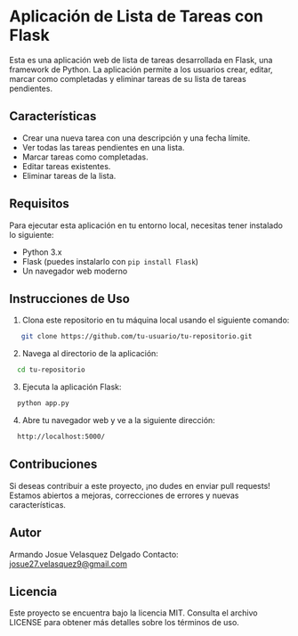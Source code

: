 # Aplicación de Lista de Tareas con Flask

Esta es una aplicación web de lista de tareas desarrollada en Flask, una framework de Python. La aplicación permite a los usuarios crear, editar, marcar como completadas y eliminar tareas de su lista de tareas pendientes.

## Características

- Crear una nueva tarea con una descripción y una fecha límite.
- Ver todas las tareas pendientes en una lista.
- Marcar tareas como completadas.
- Editar tareas existentes.
- Eliminar tareas de la lista.

## Requisitos

Para ejecutar esta aplicación en tu entorno local, necesitas tener instalado lo siguiente:

- Python 3.x
- Flask (puedes instalarlo con `pip install Flask`)
- Un navegador web moderno

## Instrucciones de Uso

1. Clona este repositorio en tu máquina local usando el siguiente comando:

```bash
   git clone https://github.com/tu-usuario/tu-repositorio.git
```
2. Navega al directorio de la aplicación:

```bash
  cd tu-repositorio
```

3. Ejecuta la aplicación Flask:

```bash
  python app.py
```

4. Abre tu navegador web y ve a la siguiente dirección:

```bash
  http://localhost:5000/
```

## Contribuciones
Si deseas contribuir a este proyecto, ¡no dudes en enviar pull requests! Estamos abiertos a mejoras, correcciones de errores y nuevas características.

## Autor
Armando Josue Velasquez Delgado
Contacto: josue27.velasquez9@gmail.com

## Licencia
Este proyecto se encuentra bajo la licencia MIT. Consulta el archivo LICENSE para obtener más detalles sobre los términos de uso.
